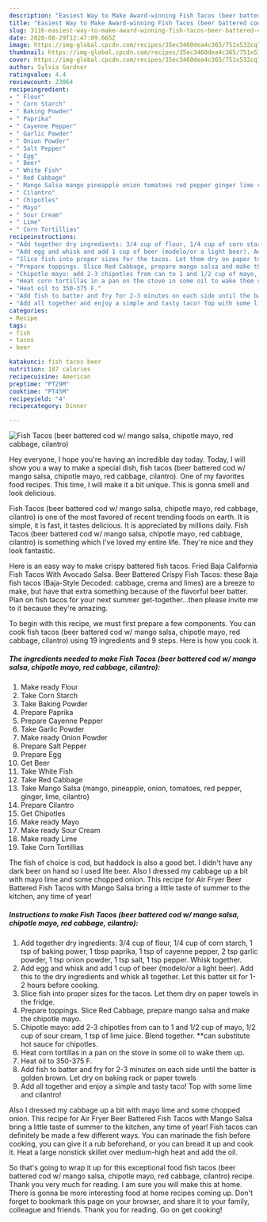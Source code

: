 ```yaml
---
description: "Easiest Way to Make Award-winning Fish Tacos (beer battered cod w/ mango salsa, chipotle mayo, red cabbage, cilantro)"
title: "Easiest Way to Make Award-winning Fish Tacos (beer battered cod w/ mango salsa, chipotle mayo, red cabbage, cilantro)"
slug: 3116-easiest-way-to-make-award-winning-fish-tacos-beer-battered-cod-w-mango-salsa-chipotle-mayo-red-cabbage-cilantro
date: 2020-08-29T12:47:09.665Z
image: https://img-global.cpcdn.com/recipes/35ec3460dea4c365/751x532cq70/fish-tacos-beer-battered-cod-w-mango-salsa-chipotle-mayo-red-cabbage-cilantro-recipe-main-photo.jpg
thumbnail: https://img-global.cpcdn.com/recipes/35ec3460dea4c365/751x532cq70/fish-tacos-beer-battered-cod-w-mango-salsa-chipotle-mayo-red-cabbage-cilantro-recipe-main-photo.jpg
cover: https://img-global.cpcdn.com/recipes/35ec3460dea4c365/751x532cq70/fish-tacos-beer-battered-cod-w-mango-salsa-chipotle-mayo-red-cabbage-cilantro-recipe-main-photo.jpg
author: Sylvia Gardner
ratingvalue: 4.4
reviewcount: 23064
recipeingredient:
- " Flour"
- " Corn Starch"
- " Baking Powder"
- " Paprika"
- " Cayenne Pepper"
- " Garlic Powder"
- " Onion Powder"
- " Salt Pepper"
- " Egg"
- " Beer"
- " White Fish"
- " Red Cabbage"
- " Mango Salsa mango pineapple onion tomatoes red pepper ginger lime cilantro"
- " Cilantro"
- " Chipotles"
- " Mayo"
- " Sour Cream"
- " Lime"
- " Corn Tortillias"
recipeinstructions:
- "Add together dry ingredients: 3/4 cup of flour, 1/4 cup of corn starch, 1 tsp of baking power, 1 tbsp paprika, 1 tsp of cayenne pepper, 2 tsp garlic powder, 1 tsp onion powder, 1 tsp salt, 1 tsp pepper. Whisk together."
- "Add egg and whisk and add 1 cup of beer (modelo/or a light beer). Add this to the dry ingredients and whisk all together. Let this batter sit for 1-2 hours before cooking."
- "Slice fish into proper sizes for the tacos. Let them dry on paper towels in the fridge."
- "Prepare toppings. Slice Red Cabbage, prepare mango salsa and make the chipotle mayo."
- "Chipotle mayo: add 2-3 chipotles from can to 1 and 1/2 cup of mayo, 1/2 cup of sour cream, 1 tsp of lime juice. Blend together. **can substitute hot sauce for chipotles."
- "Heat corn tortillas in a pan on the stove in some oil to wake them up."
- "Heat oil to 350-375 F."
- "Add fish to batter and fry for 2-3 minutes on each side until the batter is golden brown. Let dry on baking rack or paper towels"
- "Add all together and enjoy a simple and tasty taco! Top with some lime and cilantro!"
categories:
- Recipe
tags:
- fish
- tacos
- beer

katakunci: fish tacos beer 
nutrition: 187 calories
recipecuisine: American
preptime: "PT29M"
cooktime: "PT45M"
recipeyield: "4"
recipecategory: Dinner

---
```



![Fish Tacos (beer battered cod w/ mango salsa, chipotle mayo, red cabbage, cilantro)](https://img-global.cpcdn.com/recipes/35ec3460dea4c365/751x532cq70/fish-tacos-beer-battered-cod-w-mango-salsa-chipotle-mayo-red-cabbage-cilantro-recipe-main-photo.jpg)

Hey everyone, I hope you're having an incredible day today. Today, I will show you a way to make a special dish, fish tacos (beer battered cod w/ mango salsa, chipotle mayo, red cabbage, cilantro). One of my favorites food recipes. This time, I will make it a bit unique. This is gonna smell and look delicious.

Fish Tacos (beer battered cod w/ mango salsa, chipotle mayo, red cabbage, cilantro) is one of the most favored of recent trending foods on earth. It is simple, it is fast, it tastes delicious. It is appreciated by millions daily. Fish Tacos (beer battered cod w/ mango salsa, chipotle mayo, red cabbage, cilantro) is something which I've loved my entire life. They're nice and they look fantastic.

Here is an easy way to make crispy battered fish tacos. Fried Baja California Fish Tacos With Avocado Salsa. Beer Battered Crispy Fish Tacos: these Baja fish tacos (Baja-Style Decoded: cabbage, crema and limes) are a breeze to make, but have that extra something because of the flavorful beer batter. Plan on fish tacos for your next summer get-together…then please invite me to it because they&#39;re amazing.


To begin with this recipe, we must first prepare a few components. You can cook fish tacos (beer battered cod w/ mango salsa, chipotle mayo, red cabbage, cilantro) using 19 ingredients and 9 steps. Here is how you cook it.

<!--inarticleads1-->

##### The ingredients needed to make Fish Tacos (beer battered cod w/ mango salsa, chipotle mayo, red cabbage, cilantro):

1. Make ready  Flour
1. Take  Corn Starch
1. Take  Baking Powder
1. Prepare  Paprika
1. Prepare  Cayenne Pepper
1. Take  Garlic Powder
1. Make ready  Onion Powder
1. Prepare  Salt Pepper
1. Prepare  Egg
1. Get  Beer
1. Take  White Fish
1. Take  Red Cabbage
1. Take  Mango Salsa (mango, pineapple, onion, tomatoes, red pepper, ginger, lime, cilantro)
1. Prepare  Cilantro
1. Get  Chipotles
1. Make ready  Mayo
1. Make ready  Sour Cream
1. Make ready  Lime
1. Take  Corn Tortillias


The fish of choice is cod, but haddock is also a good bet. I didn&#39;t have any dark beer on hand so I used lite beer. Also I dressed my cabbage up a bit with mayo lime and some chopped onion. This recipe for Air Fryer Beer Battered Fish Tacos with Mango Salsa bring a little taste of summer to the kitchen, any time of year! 

<!--inarticleads2-->

##### Instructions to make Fish Tacos (beer battered cod w/ mango salsa, chipotle mayo, red cabbage, cilantro):

1. Add together dry ingredients: 3/4 cup of flour, 1/4 cup of corn starch, 1 tsp of baking power, 1 tbsp paprika, 1 tsp of cayenne pepper, 2 tsp garlic powder, 1 tsp onion powder, 1 tsp salt, 1 tsp pepper. Whisk together.
1. Add egg and whisk and add 1 cup of beer (modelo/or a light beer). Add this to the dry ingredients and whisk all together. Let this batter sit for 1-2 hours before cooking.
1. Slice fish into proper sizes for the tacos. Let them dry on paper towels in the fridge.
1. Prepare toppings. Slice Red Cabbage, prepare mango salsa and make the chipotle mayo.
1. Chipotle mayo: add 2-3 chipotles from can to 1 and 1/2 cup of mayo, 1/2 cup of sour cream, 1 tsp of lime juice. Blend together. **can substitute hot sauce for chipotles.
1. Heat corn tortillas in a pan on the stove in some oil to wake them up.
1. Heat oil to 350-375 F.
1. Add fish to batter and fry for 2-3 minutes on each side until the batter is golden brown. Let dry on baking rack or paper towels
1. Add all together and enjoy a simple and tasty taco! Top with some lime and cilantro!


Also I dressed my cabbage up a bit with mayo lime and some chopped onion. This recipe for Air Fryer Beer Battered Fish Tacos with Mango Salsa bring a little taste of summer to the kitchen, any time of year! Fish tacos can definitely be made a few different ways. You can marinade the fish before cooking, you can give it a rub beforehand, or you can bread it up and cook it. Heat a large nonstick skillet over medium-high heat and add the oil. 

So that's going to wrap it up for this exceptional food fish tacos (beer battered cod w/ mango salsa, chipotle mayo, red cabbage, cilantro) recipe. Thank you very much for reading. I am sure you will make this at home. There is gonna be more interesting food at home recipes coming up. Don't forget to bookmark this page on your browser, and share it to your family, colleague and friends. Thank you for reading. Go on get cooking!
